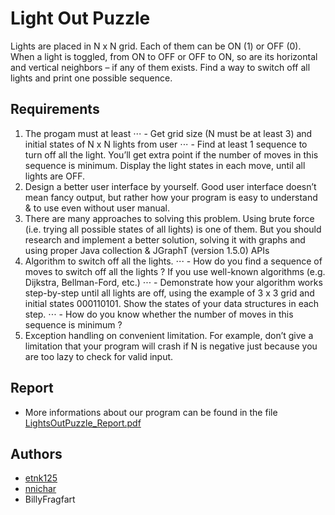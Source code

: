 # Light Out Puzzle

Lights are placed in N x N grid. Each of them can be ON (1) or OFF (0). When a light is toggled, from ON to OFF or OFF to ON, so are its horizontal and vertical neighbors – if any of them exists. Find a way to switch off all lights and print one possible sequence.

## Requirements

1. The progam must at least
⋅⋅⋅ - Get grid size (N must be at least 3) and initial states of N x N lights from user
⋅⋅⋅ - Find at least 1 sequence to turn off all the light. You’ll get extra point if the number of moves in this sequence is minimum. Display the light states in each move, until all lights are OFF.
2. Design a better user interface by yourself. Good user interface doesn’t mean fancy output, but rather how your program is easy to understand & to use even without user manual.
3. There are many approaches to solving this problem. Using brute force (i.e. trying all possible states of all lights) is one of them. But you should research and implement a better solution, solving it with graphs and using proper Java collection & JGraphT (version 1.5.0) APIs
4. Algorithm to switch off all the lights.
⋅⋅⋅ - How do you find a sequence of moves to switch off all the lights ? If you use well-known algorithms (e.g. Dijkstra, Bellman-Ford, etc.)
⋅⋅⋅ - Demonstrate how your algorithm works step-by-step until all lights are off, using the example of 3 x 3 grid and initial states 000110101. Show the states of your data structures in each step.
⋅⋅⋅ - How do you know whether the number of moves in this sequence is minimum ?
5. Exception handling on convenient limitation. For example, don’t give a limitation that your program will crash if N is negative just because you are too lazy to check for valid input.

## Report

- More informations about our program can be found in the file [LightsOutPuzzle_Report.pdf](https://github.com/nnichar/LightsOutPuzzle/blob/main/LightsOutPuzzle_Report.pdf)

## Authors

- [etnk125](https://github.com/etnk125)
- [nnichar](https://github.com/nnichar)
- BillyFragfart
